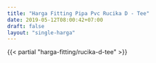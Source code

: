 ```yaml
---
title: "Harga Fitting Pipa Pvc Rucika D - Tee"
date: 2019-05-12T08:00:42+07:00
draft: false
layout: "single-harga"
---
```


{{< partial "harga-fitting/rucika-d-tee" >}}
